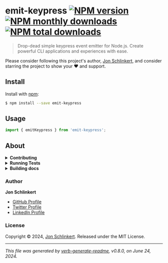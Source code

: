 # emit-keypress [![NPM version](https://img.shields.io/npm/v/emit-keypress.svg?style=flat)](https://www.npmjs.com/package/emit-keypress) [![NPM monthly downloads](https://img.shields.io/npm/dm/emit-keypress.svg?style=flat)](https://npmjs.org/package/emit-keypress) [![NPM total downloads](https://img.shields.io/npm/dt/emit-keypress.svg?style=flat)](https://npmjs.org/package/emit-keypress)

> Drop-dead simple keypress event emitter for Node.js. Create powerful CLI applications and experiences with ease.

Please consider following this project's author, [Jon Schlinkert](https://github.com/jonschlinkert), and consider starring the project to show your :heart: and support.

## Install

Install with [npm](https://www.npmjs.com/):

```sh
$ npm install --save emit-keypress
```

## Usage

```js
import { emitKeypress } from 'emit-keypress';
```

## About

<details>
<summary><strong>Contributing</strong></summary>

Pull requests and stars are always welcome. For bugs and feature requests, [please create an issue](../../issues/new).

</details>

<details>
<summary><strong>Running Tests</strong></summary>

Running and reviewing unit tests is a great way to get familiarized with a library and its API. You can install dependencies and run tests with the following command:

```sh
$ npm install && npm test
```

</details>

<details>
<summary><strong>Building docs</strong></summary>

_(This project's readme.md is generated by [verb](https://github.com/verbose/verb-generate-readme), please don't edit the readme directly. Any changes to the readme must be made in the [.verb.md](.verb.md) readme template.)_

To generate the readme, run the following command:

```sh
$ npm install -g verbose/verb#dev verb-generate-readme && verb
```

</details>

### Author

**Jon Schlinkert**

* [GitHub Profile](https://github.com/jonschlinkert)
* [Twitter Profile](https://twitter.com/jonschlinkert)
* [LinkedIn Profile](https://linkedin.com/in/jonschlinkert)

### License

Copyright © 2024, [Jon Schlinkert](https://github.com/jonschlinkert).
Released under the MIT License.

***

_This file was generated by [verb-generate-readme](https://github.com/verbose/verb-generate-readme), v0.8.0, on June 24, 2024._
